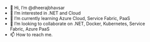 - 👋 Hi, I’m @dheerajbhavsar
- 👀 I’m interested in .NET and Cloud
- 🌱 I’m currently learning Azure Cloud, Service Fabric, PaaS
- 💞️ I’m looking to collaborate on .NET, Docker, Kubernetes, Service Fabric, Azure PaaS
- 📫 How to reach me.

<!---
dheerajbhavsar/dheerajbhavsar is a ✨ special ✨ repository because its `README.md` (this file) appears on your GitHub profile.
You can click the Preview link to take a look at your changes.
--->
